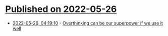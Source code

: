 # [Published on 2022-05-26](index.md)

* [2022-05-26, 04:19:10](https://news.ycombinator.com/item?id=31514488) - [Overthinking can be our superpower if we use it well](https://arpit.bearblog.dev/overthinking-can-be-our-superpower-if-we-use-it-well/)
